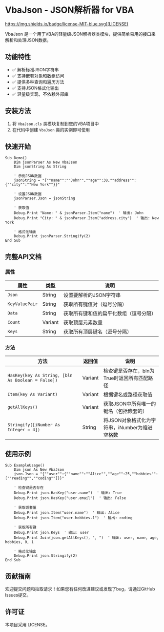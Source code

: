 # VbaJson - JSON解析器 for VBA

https://img.shields.io/badge/license-MIT-blue.svg](LICENSE)

VbaJson 是一个用于VBA的轻量级JSON解析器类模块，提供简单易用的接口来解析和处理JSON数据。

## 功能特性

- ✅ 解析标准JSON字符串
- ✅ 支持嵌套对象和数组访问
- ✅ 提供多种查询和遍历方法
- ✅ 支持JSON格式化输出
- ✅ 轻量级实现，不依赖外部库

## 安装方法

1. 将 `VbaJson.cls` 类模块复制到您的VBA项目中
2. 在代码中创建 `VbaJson` 类的实例即可使用

## 快速开始

```vba
Sub Demo()
    Dim jsonParser As New VbaJson
    Dim jsonString As String
    
    ' 示例JSON数据
    jsonString = "{""name"":""John"",""age"":30,""address"":{""city"":""New York""}}"
    
    ' 设置JSON数据
    jsonParser.Json = jsonString
    
    ' 获取值
    Debug.Print "Name: " & jsonParser.Item("name")  ' 输出: John
    Debug.Print "City: " & jsonParser.Item("address.city")  ' 输出: New York
    
    ' 格式化输出
    Debug.Print jsonParser.Stringify(2)
End Sub
```

## 完整API文档

### 属性

| 属性 | 类型 | 说明 |
|------|------|------|
| `Json` | String | 设置要解析的JSON字符串 |
| `KeyValuePair` | String | 获取所有键值对（逗号分隔） |
| `Data` | String | 获取所有键和值的扁平化数组（逗号分隔） |
| `Count` | Variant | 获取顶层元素数量 |
| `Keys` | String | 获取所有顶层键名（逗号分隔） |

### 方法

| 方法 | 返回值 | 说明 |
|------|--------|------|
| `HasKey(key As String, [bln As Boolean = False])` | Variant | 检查键是否存在，bln为True时返回所有匹配路径 |
| `Item(key As Variant)` | Variant | 根据键名或路径获取值 |
| `getAllKeys()` | Variant | 获取JSON中所有唯一的键名（包括嵌套的） |
| `Stringify([iNumber As Integer = 4])` | String | 将JSON对象格式化为字符串，iNumber为缩进空格数 |

## 使用示例

```vba
Sub ExampleUsage()
    Dim json As New VbaJson
    json.Json = "{""user"":{""name"":""Alice"",""age"":25,""hobbies"":[""reading"",""coding""]}}"
    
    ' 检查键是否存在
    Debug.Print json.HasKey("user.name")  ' 输出: True
    Debug.Print json.HasKey("user.email")  ' 输出: False
    
    ' 获取嵌套值
    Debug.Print json.Item("user.name")  ' 输出: Alice
    Debug.Print json.Item("user.hobbies.1")  ' 输出: coding
    
    ' 获取所有键
    Debug.Print json.Keys  ' 输出: user
    Debug.Print Join(json.getAllKeys(), ", ")  ' 输出: user, name, age, hobbies, 0, 1
    
    ' 格式化输出
    Debug.Print json.Stringify(2)
End Sub
```

## 贡献指南

欢迎提交问题和拉取请求！如果您有任何改进建议或发现了bug，请通过GitHub Issues提交。

## 许可证

本项目采用 LICENSE。
